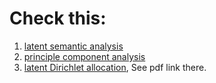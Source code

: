 # Check this:
1. [latent semantic analysis](https://en.wikipedia.org/wiki/Latent_semantic_analysis)
2. [principle component analysis](https://setosa.io/ev/principal-component-analysis/)
3. [latent Dirichlet allocation](http://www.jmlr.org/papers/v3/blei03a), See pdf link there.